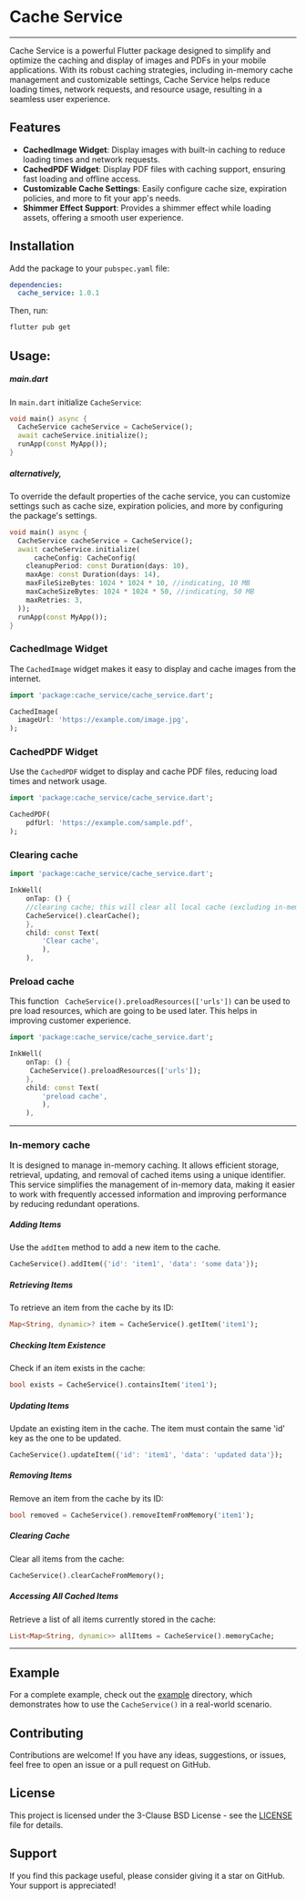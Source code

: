 # Cache Service
---

Cache Service is a powerful Flutter package designed to simplify and optimize the caching and display of images and PDFs in your mobile applications. With its robust caching strategies, including in-memory cache management and customizable settings, Cache Service helps reduce loading times, network requests, and resource usage, resulting in a seamless user experience.

## Features

- **CachedImage Widget**: Display images with built-in caching to reduce loading times and network requests.
- **CachedPDF Widget**: Display PDF files with caching support, ensuring fast loading and offline access.
- **Customizable Cache Settings**: Easily configure cache size, expiration policies, and more to fit your app's needs.
- **Shimmer Effect Support**: Provides a shimmer effect while loading assets, offering a smooth user experience.

## Installation

Add the package to your `pubspec.yaml` file:

```yaml
dependencies:
  cache_service: 1.0.1
```

Then, run:

```bash
flutter pub get
```

## Usage:

##### main.dart

In `main.dart` initialize `CacheService`:

```dart
void main() async {
  CacheService cacheService = CacheService();
  await cacheService.initialize();
  runApp(const MyApp());
}
```

##### alternatively, 
To override the default properties of the cache service, you can customize settings such as cache size, expiration policies, and more by configuring the package's settings.
```dart
void main() async {
  CacheService cacheService = CacheService();
  await cacheService.initialize(
      cacheConfig: CacheConfig(
    cleanupPeriod: const Duration(days: 10),
    maxAge: const Duration(days: 14),
    maxFileSizeBytes: 1024 * 1024 * 10, //indicating, 10 MB
    maxCacheSizeBytes: 1024 * 1024 * 50, //indicating, 50 MB
    maxRetries: 3,
  ));
  runApp(const MyApp());
}
```

### CachedImage Widget

The `CachedImage` widget makes it easy to display and cache images from the internet.

```dart
import 'package:cache_service/cache_service.dart';

CachedImage(
  imageUrl: 'https://example.com/image.jpg',
);
```

### CachedPDF Widget

Use the `CachedPDF` widget to display and cache PDF files, reducing load times and network usage.

```dart
import 'package:cache_service/cache_service.dart';

CachedPDF(
    pdfUrl: 'https://example.com/sample.pdf',
);
```

### Clearing cache

```dart
import 'package:cache_service/cache_service.dart';

InkWell(
    onTap: () {
    //clearing cache; this will clear all local cache (excluding in-memory cache)
    CacheService().clearCache();
    },
    child: const Text(
        'Clear cache',
        ),
    ),
```

### Preload cache
This function ` CacheService().preloadResources(['urls'])` can be used to pre load resources, which are going to be used later. This helps in improving customer experience. 

```dart
import 'package:cache_service/cache_service.dart';

InkWell(
    onTap: () {
     CacheService().preloadResources(['urls']);
    },
    child: const Text(
        'preload cache',
        ),
    ),
```


---
### In-memory cache
It is designed to manage in-memory caching. It allows efficient storage, retrieval, updating, and removal of cached items using a unique identifier. This service simplifies the management of in-memory data, making it easier to work with frequently accessed information and improving performance by reducing redundant operations.

##### Adding Items

Use the `addItem` method to add a new item to the cache.
```dart
CacheService().addItem({'id': 'item1', 'data': 'some data'});
```


##### Retrieving Items

To retrieve an item from the cache by its ID:
```dart
Map<String, dynamic>? item = CacheService().getItem('item1');
```

##### Checking Item Existence

Check if an item exists in the cache:
```dart
bool exists = CacheService().containsItem('item1');
```

##### Updating Items

Update an existing item in the cache. The item must contain the same 'id' key as the one to be updated.
```dart
CacheService().updateItem({'id': 'item1', 'data': 'updated data'});
```

##### Removing Items
Remove an item from the cache by its ID:
```dart
bool removed = CacheService().removeItemFromMemory('item1');
```

##### Clearing Cache
Clear all items from the cache:
```dart
CacheService().clearCacheFromMemory();
```

##### Accessing All Cached Items
Retrieve a list of all items currently stored in the cache:
```dart
List<Map<String, dynamic>> allItems = CacheService().memoryCache;
```

---

## Example

For a complete example, check out the [example](example/) directory, which demonstrates how to use the `CacheService()` in a real-world scenario.

## Contributing

Contributions are welcome! If you have any ideas, suggestions, or issues, feel free to open an issue or a pull request on GitHub.

## License

This project is licensed under the 3-Clause BSD License - see the [LICENSE](LICENSE) file for details.

## Support

If you find this package useful, please consider giving it a star on GitHub. Your support is appreciated!
